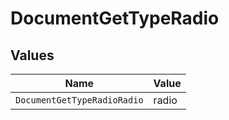 # DocumentGetTypeRadio


## Values

| Name                        | Value                       |
| --------------------------- | --------------------------- |
| `DocumentGetTypeRadioRadio` | radio                       |